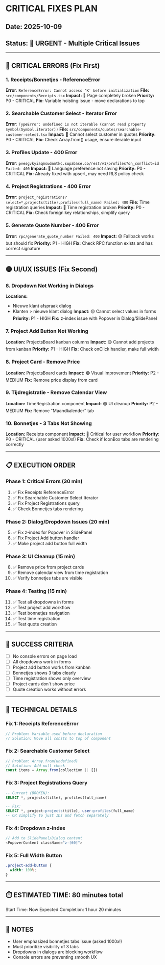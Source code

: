 # CRITICAL FIXES PLAN
## Date: 2025-10-09
## Status: 🚨 URGENT - Multiple Critical Issues

---

## 🔴 CRITICAL ERRORS (Fix First)

### 1. **Receipts/Bonnetjes - ReferenceError**
**Error:** `ReferenceError: Cannot access 'K' before initialization`
**File:** `src/components/Receipts.tsx`
**Impact:** 🔴 Page completely broken
**Priority:** P0 - CRITICAL
**Fix:** Variable hoisting issue - move declarations to top

### 2. **Searchable Customer Select - Iterator Error**
**Error:** `TypeError: undefined is not iterable (cannot read property Symbol(Symbol.iterator))`
**File:** `src/components/quotes/searchable-customer-select.tsx`
**Impact:** 🔴 Cannot select customer in quotes
**Priority:** P0 - CRITICAL
**Fix:** Check Array.from() usage, ensure iterable input

### 3. **Profiles Update - 400 Error**
**Error:** `pvesgvkyiaqmsudmmtkc.supabase.co/rest/v1/profiles?on_conflict=id Failed: 400`
**Impact:** 🔴 Language preference not saving
**Priority:** P0 - CRITICAL
**Fix:** Already fixed with upsert, may need RLS policy check

### 4. **Project Registrations - 400 Error**
**Error:** `project_registrations?select=*,projects(title),profiles(full_name) Failed: 400`
**File:** Time registration queries
**Impact:** 🔴 Time registration broken
**Priority:** P0 - CRITICAL
**Fix:** Check foreign key relationships, simplify query

### 5. **Generate Quote Number - 400 Error**
**Error:** `rpc/generate_quote_number Failed: 400`
**Impact:** 🟡 Fallback works but should fix
**Priority:** P1 - HIGH
**Fix:** Check RPC function exists and has correct signature

---

## 🟡 UI/UX ISSUES (Fix Second)

### 6. **Dropdown Not Working in Dialogs**
**Locations:**
- Nieuwe klant afspraak dialog
- Klanten > nieuwe klant dialog
**Impact:** 🟡 Cannot select values in forms
**Priority:** P1 - HIGH
**Fix:** z-index issue with Popover in Dialog/SlidePanel

### 7. **Project Add Button Not Working**
**Location:** ProjectsBoard kanban columns
**Impact:** 🟡 Cannot add projects from kanban
**Priority:** P1 - HIGH
**Fix:** Check onClick handler, make full width

### 8. **Project Card - Remove Price**
**Location:** ProjectsBoard cards
**Impact:** 🟢 Visual improvement
**Priority:** P2 - MEDIUM
**Fix:** Remove price display from card

### 9. **Tijdregistratie - Remove Calendar View**
**Location:** TimeRegistration component
**Impact:** 🟢 UI cleanup
**Priority:** P2 - MEDIUM
**Fix:** Remove "Maandkalender" tab

### 10. **Bonnetjes - 3 Tabs Not Showing**
**Location:** Receipts component
**Impact:** 🔴 Critical for user workflow
**Priority:** P0 - CRITICAL (user asked 1000x!)
**Fix:** Check if IconBox tabs are rendering correctly

---

## 📋 EXECUTION ORDER

### Phase 1: Critical Errors (30 min)
1. ✅ Fix Receipts ReferenceError
2. ✅ Fix Searchable Customer Select Iterator
3. ✅ Fix Project Registrations query
4. ✅ Check Bonnetjes tabs rendering

### Phase 2: Dialog/Dropdown Issues (20 min)
5. ✅ Fix z-index for Popover in SlidePanel
6. ✅ Fix Project Add button handler
7. ✅ Make project add button full width

### Phase 3: UI Cleanup (15 min)
8. ✅ Remove price from project cards
9. ✅ Remove calendar view from time registration
10. ✅ Verify bonnetjes tabs are visible

### Phase 4: Testing (15 min)
11. ✅ Test all dropdowns in forms
12. ✅ Test project add workflow
13. ✅ Test bonnetjes navigation
14. ✅ Test time registration
15. ✅ Test quote creation

---

## 🎯 SUCCESS CRITERIA

- [ ] No console errors on page load
- [ ] All dropdowns work in forms
- [ ] Project add button works from kanban
- [ ] Bonnetjes shows 3 tabs clearly
- [ ] Time registration shows only overview
- [ ] Project cards don't show price
- [ ] Quote creation works without errors

---

## 🔧 TECHNICAL DETAILS

### Fix 1: Receipts ReferenceError
```typescript
// Problem: Variable used before declaration
// Solution: Move all consts to top of component
```

### Fix 2: Searchable Customer Select
```typescript
// Problem: Array.from(undefined)
// Solution: Add null check
const items = Array.from(collection || [])
```

### Fix 3: Project Registrations Query
```sql
-- Current (BROKEN):
SELECT *, projects(title), profiles(full_name)

-- Fix:
SELECT *, project:projects(title), user:profiles(full_name)
-- OR simplify to just IDs and fetch separately
```

### Fix 4: Dropdown z-index
```typescript
// Add to SlidePanel/Dialog content
<PopoverContent className="z-[60]">
```

### Fix 5: Full Width Button
```css
.project-add-button {
  width: 100%;
}
```

---

## ⏱️ ESTIMATED TIME: 80 minutes total

Start Time: Now
Expected Completion: 1 hour 20 minutes

---

## 📝 NOTES

- User emphasized bonnetjes tabs issue (asked 1000x!)
- Must prioritize visibility of 3 tabs
- Dropdowns in dialogs are blocking workflow
- Console errors are preventing smooth UX

